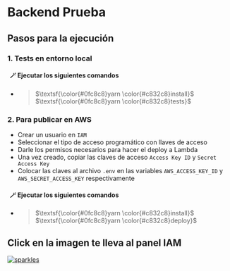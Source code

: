 <!-- markdownlint-disable MD024 -->
<!-- markdownlint-disable MD026 -->

# **Backend Prueba**

## Pasos para la ejecución

### 1. Tests en entorno local

#### &thinsp; 🪄 Ejecutar los siguientes comandos

* > $\textsf{\color{#0fc8c8}yarn \color{#c832c8}install}$</br>
    $\textsf{\color{#0fc8c8}yarn \color{#c832c8}tests}$

### 2. Para publicar en AWS

* Crear un usuario en `IAM`
* Seleccionar el tipo de acceso programático con llaves de acceso
* Darle los permisos necesarios para hacer el deploy a Lambda
* Una vez creado, copiar las claves de acceso `Access Key ID` y `Secret Access Key`
* Colocar las claves al archivo `.env` en las variables `AWS_ACCESS_KEY_ID` y `AWS_SECRET_ACCESS_KEY` respectivamente

#### &thinsp; 🪄 Ejecutar los siguientes comandos

* > $\textsf{\color{#0fc8c8}yarn \color{#c832c8}install}$</br>
    $\textsf{\color{#0fc8c8}yarn \color{#c832c8}deploy}$

## Click en la imagen te lleva al panel IAM

[![sparkles](src/images/AWS-IAM.gif "Ir al panel IAM de AWS")](https://console.aws.amazon.com/iamv2/home? )
